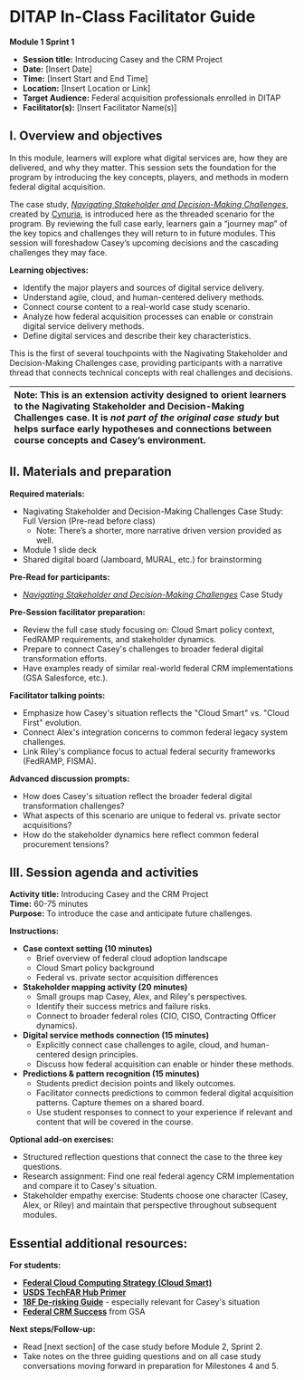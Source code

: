 # DITAP In-Class Facilitator Guide

**Module 1 Sprint 1**

- **Session title:** Introducing Casey and the CRM Project  
- **Date:** \[Insert Date\]  
- **Time:** \[Insert Start and End Time\]  
- **Location:** \[Insert Location or Link\]  
- **Target Audience:** Federal acquisition professionals enrolled in DITAP  
- **Facilitator(s):** \[Insert Facilitator Name(s)\]

## I. Overview and objectives  
In this module, learners will explore what digital services are, how they are delivered, and why they matter. This session sets the foundation for the program by introducing the key concepts, players, and methods in modern federal digital acquisition. 

The case study, [*Navigating Stakeholder and Decision-Making Challenges*](https://github.com/usds/ditap-curriculum-update/blob/main/3_Curriculum/3A_DITAP-Core-Curriculum/1_Vendor-Materials/Case%20Study%3A%20Threaded%20Case%20Scenario/Core%20Case%20Study%3A%20Navigating%20Stakeholder%20and%20Decision-Making%20Challenges.md), created by [Cynuria](https://cynuria.com/), is introduced here as the threaded scenario for the program. By reviewing the full case early, learners gain a “journey map” of the key topics and challenges they will return to in future modules. This session will foreshadow Casey’s upcoming decisions and the cascading challenges they may face.

**Learning objectives:**

* Identify the major players and sources of digital service delivery.  
* Understand agile, cloud, and human-centered delivery methods.  
* Connect course content to a real-world case study scenario.  
* Analyze how federal acquisition processes can enable or constrain digital service delivery methods.  
* Define digital services and describe their key characteristics.

This is the first of several touchpoints with the Nagivating Stakeholder and Decision-Making Challenges case, providing participants with a narrative thread that connects technical concepts with real challenges and decisions.

| Note: This is an extension activity designed to orient learners to the Nagivating Stakeholder and Decision-Making Challenges case. It is *not part of the original case study* but helps surface early hypotheses and connections between course concepts and Casey’s environment. |
| :---- |

## II. Materials and preparation

**Required materials:**
* Nagivating Stakeholder and Decision-Making Challenges Case Study: Full Version (Pre-read before class)  
  * Note: There’s a shorter, more narrative driven version provided as well.  
* Module 1 slide deck  
* Shared digital board (Jamboard, MURAL, etc.) for brainstorming

**Pre-Read for participants:**

* [*Navigating Stakeholder and Decision-Making Challenges*](https://github.com/usds/ditap-curriculum-update/blob/main/3_Curriculum/3A_DITAP-Core-Curriculum/1_Vendor-Materials/Case%20Study%3A%20Threaded%20Case%20Scenario/Core%20Case%20Study%3A%20Navigating%20Stakeholder%20and%20Decision-Making%20Challenges.md) Case Study

**Pre-Session facilitator preparation:**
* Review the full case study focusing on: Cloud Smart policy context, FedRAMP requirements, and stakeholder dynamics.  
* Prepare to connect Casey's challenges to broader federal digital transformation efforts. 
* Have examples ready of similar real-world federal CRM implementations (GSA Salesforce, etc.).

 **Facilitator talking points:**
* Emphasize how Casey's situation reflects the "Cloud Smart" vs. "Cloud First" evolution.  
* Connect Alex's integration concerns to common federal legacy system challenges. 
* Link Riley's compliance focus to actual federal security frameworks (FedRAMP, FISMA).

**Advanced discussion prompts:**
* How does Casey's situation reflect the broader federal digital transformation challenges?  
* What aspects of this scenario are unique to federal vs. private sector acquisitions?  
* How do the stakeholder dynamics here reflect common federal procurement tensions?

## III. Session agenda and activities

**Activity title:** Introducing Casey and the CRM Project  
**Time:** 60-75 minutes  
**Purpose:** To introduce the case and anticipate future challenges.

**Instructions:**
- **Case context setting (10 minutes)**  
   * Brief overview of federal cloud adoption landscape  
   * Cloud Smart policy background  
   * Federal vs. private sector acquisition differences  
- **Stakeholder mapping activity (20 minutes)**  
   * Small groups map Casey, Alex, and Riley's perspectives.  
   * Identify their success metrics and failure risks.  
   * Connect to broader federal roles (CIO, CISO, Contracting Officer dynamics).
- **Digital service methods connection (15 minutes)**  
   * Explicitly connect case challenges to agile, cloud, and human-centered design principles.  
   * Discuss how federal acquisition can enable or hinder these methods.
- **Predictions & pattern recognition (15 minutes)**  
   * Students predict decision points and likely outcomes.  
   * Facilitator connects predictions to common federal digital acquisition patterns. Capture themes on a shared board.  
   * Use student responses to connect to your experience if relevant and content that will be covered in the course.

**Optional add-on exercises:**
* Structured reflection questions that connect the case to the three key questions.  
* Research assignment: Find one real federal agency CRM implementation and compare it to Casey's situation.  
* Stakeholder empathy exercise: Students choose one character (Casey, Alex, or Riley) and maintain that perspective throughout subsequent modules.

## Essential additional resources:

**For students:**
* [**Federal Cloud Computing Strategy (Cloud Smart)**](https://cloud.cio.gov/strategy/)  
* [**USDS TechFAR Hub Primer**](https://techfarhub.cio.gov/handbook/)  
* [**18F De-risking Guide**](https://digitalgovernmenthub.org/wp-content/uploads/2022/07/18f-derisking-guide.pdf) \- especially relevant for Casey's situation  
* [**Federal CRM Success**](https://fedtechmagazine.com/article/2009/12/why-gsa-implementing-crm-process) from GSA

**Next steps/Follow-up:**
* Read \[next section\] of the case study before Module 2, Sprint 2.  
* Take notes on the three guiding questions and on all case study conversations moving forward in preparation for Milestones 4 and 5.
